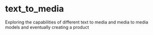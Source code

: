 # text_to_media
Exploring the capabilities of different text to media and media to media models and eventually creating a product 
